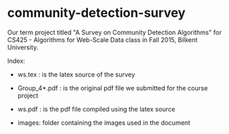 # community-detection-survey

Our term project titled "A Survey on Community Detection Algorithms" for CS425 - Algorithms for Web-Scale Data class in Fall 2015, Bilkent University.

Index:

* ws.tex : is the latex source of the survey

* Group_4*.pdf : is the original pdf file we submitted for the course project

* ws.pdf : is the pdf file compiled using the latex source

* images: folder containing the images used in the document


